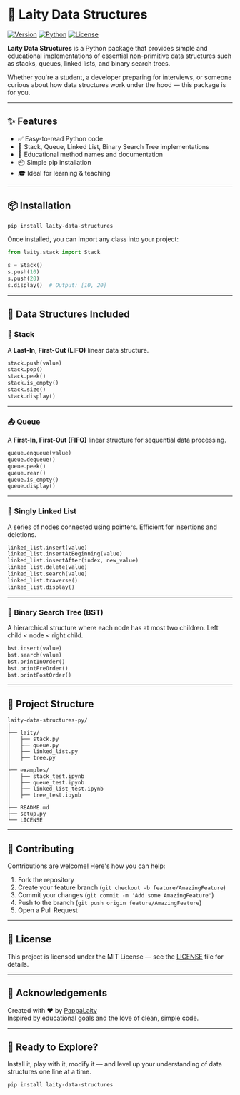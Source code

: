 # 🌿 Laity Data Structures

[![Version](https://img.shields.io/badge/version-0.1.2-blue.svg)](https://pypi.org/project/laity-data-structures/)
[![Python](https://img.shields.io/badge/python-3.7%2B-green.svg)](https://www.python.org/)
[![License](https://img.shields.io/badge/license-MIT-brightgreen)](./LICENSE)

**Laity Data Structures** is a Python package that provides simple and educational implementations of essential non-primitive data structures such as stacks, queues, linked lists, and binary search trees.

Whether you're a student, a developer preparing for interviews, or someone curious about how data structures work under the hood — this package is for you.

---

## ✨ Features

- ✅ Easy-to-read Python code
- 🧱 Stack, Queue, Linked List, Binary Search Tree implementations
- 📘 Educational method names and documentation
- 📦 Simple pip installation
- 🎓 Ideal for learning & teaching

---

## 📦 Installation

```bash
pip install laity-data-structures
```

Once installed, you can import any class into your project:

```python
from laity.stack import Stack

s = Stack()
s.push(10)
s.push(20)
s.display()  # Output: [10, 20]
```

---

## 🧰 Data Structures Included

### 🔁 Stack

A **Last-In, First-Out (LIFO)** linear data structure.

```python
stack.push(value)
stack.pop()
stack.peek()
stack.is_empty()
stack.size()
stack.display()
```

---

### 📤 Queue

A **First-In, First-Out (FIFO)** linear structure for sequential data processing.

```python
queue.enqueue(value)
queue.dequeue()
queue.peek()
queue.rear()
queue.is_empty()
queue.display()
```

---

### 🔗 Singly Linked List

A series of nodes connected using pointers. Efficient for insertions and deletions.

```python
linked_list.insert(value)
linked_list.insertAtBeginning(value)
linked_list.insertAfter(index, new_value)
linked_list.delete(value)
linked_list.search(value)
linked_list.traverse()
linked_list.display()
```

---

### 🌳 Binary Search Tree (BST)

A hierarchical structure where each node has at most two children. Left child < node < right child.

```python
bst.insert(value)
bst.search(value)
bst.printInOrder()
bst.printPreOrder()
bst.printPostOrder()
```

---

## 📂 Project Structure

```
laity-data-structures-py/
│
├── laity/
│   ├── stack.py
│   ├── queue.py
│   ├── linked_list.py
│   ├── tree.py
│
├── examples/
│   ├── stack_test.ipynb
│   ├── queue_test.ipynb
│   ├── linked_list_test.ipynb
│   ├── tree_test.ipynb
│
├── README.md
├── setup.py
└── LICENSE
```

---

## 🤝 Contributing

Contributions are welcome! Here's how you can help:

1. Fork the repository
2. Create your feature branch (`git checkout -b feature/AmazingFeature`)
3. Commit your changes (`git commit -m 'Add some AmazingFeature'`)
4. Push to the branch (`git push origin feature/AmazingFeature`)
5. Open a Pull Request

---

## 📜 License

This project is licensed under the MIT License — see the [LICENSE](./LICENSE) file for details.

---

## 🙌 Acknowledgements

Created with ❤️ by [PappaLaity](https://github.com/PappaLaity)  
Inspired by educational goals and the love of clean, simple code.

---

## 🚀 Ready to Explore?

Install it, play with it, modify it — and level up your understanding of data structures one line at a time.

```bash
pip install laity-data-structures
```
